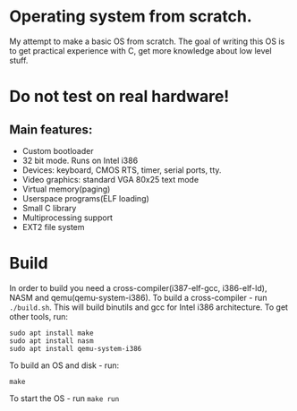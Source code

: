 # Operating system from scratch.
My attempt to make a basic OS from scratch.
The goal of writing this OS is to get practical experience with C, get more knowledge about low level stuff.

# Do not test on real hardware!

## Main features:
* Custom bootloader
* 32 bit mode. Runs on Intel i386
* Devices: keyboard, CMOS RTS, timer, serial ports, tty.
* Video graphics: standard VGA 80x25 text mode
* Virtual memory(paging)
* Userspace programs(ELF loading)
* Small C library
* Multiprocessing support
* EXT2 file system

# Build
In order to build you need a cross-compiler(i387-elf-gcc, i386-elf-ld), NASM and qemu(qemu-system-i386).
To build a cross-compiler - run `./build.sh`. This will build binutils and gcc for Intel i386 architecture.
To get other tools, run:
```
sudo apt install make
sudo apt install nasm
sudo apt install qemu-system-i386
```

To build an OS and disk - run:
```
make
```

To start the OS - run `make run`
